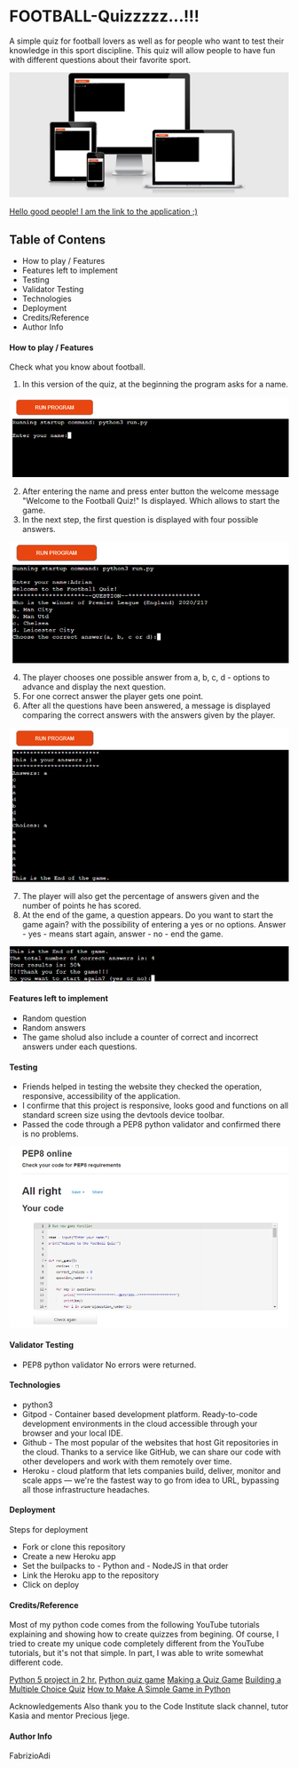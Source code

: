 # FOOTBALL-Quizzzzz...!!!

A simple quiz for football lovers as well as for people who want to test their knowledge in this sport discipline. This quiz will allow people to have fun with different questions about their favorite sport.

![](images/image2.png)

[Hello good people! I am the link to the application ;)](https://adfootball-quizz.herokuapp.com/)

## Table of Contens
* How to play / Features
* Features left to implement
* Testing
* Validator Testing
* Technologies
* Deployment
* Credits/Reference
* Author Info

#### How to play / Features

Check what you know about football.
1. In this version of the quiz, at the beginning the program asks for a name. 

![](images/image1.png)

2. After entering the name and press enter button the welcome message "Welcome to the Football Quiz!" Is displayed. Which allows to start the game.
3. In the next step, the first question is displayed with four possible answers.

![](images/image3.png)

4. The player chooses one possible answer from a, b, c, d - options to advance and display the next question.
5. For one correct answer the player gets one point.
6. After all the questions have been answered, a message is displayed comparing the correct answers with the answers given by the player.

![](images/image4.png)

7. The player will also get the percentage of answers given and the number of points he has scored.
8. At the end of the game, a question appears. Do you want to start the game again? with the possibility of entering a yes or no options. Answer - yes - means start again, answer - no - end the game.

![](images/image5.png)

#### Features left to implement

* Random question 
* Random answers
* The game sholud also include a counter of correct and incorrect answers under each questions.

#### Testing

* Friends helped in testing the website they checked the operation, responsive, accessibility of the application.
* I confirme that this project is responsive, looks good and functions on all standard screen size using the devtools device toolbar.
* Passed the code through a PEP8 python validator and confirmed there is no problems.

![](images/image6.png)

#### Validator Testing

* PEP8 python validator
No errors were returned.

#### Technologies

* python3
* Gitpod - Container based development platform. Ready-to-code development environments in the cloud accessible through your browser and your local IDE.
* Github - The most popular of the websites that host Git repositories in the cloud. Thanks to a service like GitHub, we can share our code with other developers and work with them remotely over time.
* Heroku - cloud platform that lets companies build, deliver, monitor and scale apps — we're the fastest way to go from idea to URL, bypassing all those infrastructure headaches.

#### Deployment

Steps for deployment
* Fork or clone this repository
* Create a new Heroku app
* Set the builpacks to - Python and - NodeJS in that order
* Link the Heroku app to the repository
* Click on deploy

#### Credits/Reference

Most of my python code comes from the following YouTube tutorials explaining and showing how to create quizzes from begining.
Of course, I tried to create my unique code completely different from the YouTube tutorials, but it's not that simple. In part, I was able to write somewhat different code.

[Python 5 project in 2 hr.](https://www.youtube.com/watch?v=EFaPsPwPJAY&t=3216s)
[Python quiz game](https://www.youtube.com/watch?v=yriw5Zh406s)
[Making a Quiz Game](https://www.youtube.com/watch?v=cwJBEZjQJtc&t=736s)
[Building a Multiple Choice Quiz](https://www.youtube.com/watch?v=SgQhwtIoQ7o&t=344s)
[How to Make A Simple Game in Python](https://www.youtube.com/watch?v=BDi3SD7E6no)


Acknowledgements Also thank you to the Code Institute slack channel, tutor Kasia and mentor Precious Ijege.


#### Author Info
FabrizioAdi



